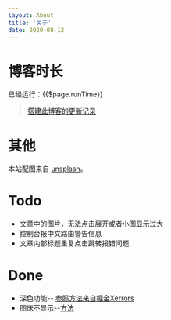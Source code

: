 ```yaml
---
layout: About
title: '关于'
date: 2020-08-12
---
```

# 博客时长
已经运行：{{$page.runTime}}
>[搭建此博客的更新记录](../_posts/%E5%85%B3%E4%BA%8E%E6%AD%A4%E5%8D%9A%E5%AE%A2.md)

# 其他
本站配图来自 [unsplash](https://unsplash.com/)。

# Todo
* 文章中的图片，无法点击展开或者小图显示过大
* 控制台报中文路由警告信息
* 文章内部标题重复点击跳转报错问题

# Done
* 深色功能-- [参照方法来自掘金Xerrors](https://juejin.cn/post/6844904165257248775)
* 图床不显示--[方法](https://www.xpn.cc/5368/fy.html)